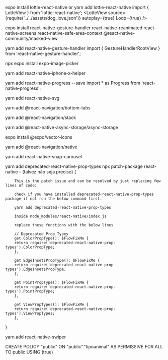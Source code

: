 expo install lottie-react-native
or
yarn add lottie-react-native
import { LotteView } from 'lottie-react-native';
<LotteView
    source={require('../../assets/dog_love.json')}
    autoplay={true}
    Loop={true}
/>


expo install react-native-gesture-handler react-native-reanimated react-native-screens react-native-safe-area-context @react-native-community/masked-view

yarn add react-native-gesture-handler
import { GestureHandlerRootView } from 'react-native-gesture-handler';

npx expo install expo-image-picker

yarn add react-native-iphone-x-helper

yarn add react-native-progress --save
import * as Progress from 'react-native-progress';

yarn add react-native-svg

yarn add @react-navigation/bottom-tabs

yarn add @react-navigation/stack

yarn add @react-native-async-storage/async-storage

expo install @expo/vector-icons

yarn add @react-navigation/native

yarn add react-native-snap-carousel

yarn add deprecated-react-native-prop-types
npx patch-package react-native - (talvez não seja preciso)
{

        This is the patch issue and can be resolved by just replacing few lines of code:

        check if you have installed deprecated-react-native-prop-types package if not run the below command first.

        yarn add deprecated-react-native-prop-types

        inside node_modules/react-native/index.js

        replace these functions with the below lines

        // Deprecated Prop Types
        get ColorPropType(): $FlowFixMe {
        return require('deprecated-react-native-prop-types').ColorPropType;
        },

        get EdgeInsetsPropType(): $FlowFixMe {
        return require('deprecated-react-native-prop-types').EdgeInsetsPropType;
        },

        get PointPropType(): $FlowFixMe {
        return require('deprecated-react-native-prop-types').PointPropType;
        },

        get ViewPropTypes(): $FlowFixMe {
        return require('deprecated-react-native-prop-types').ViewPropTypes;
        },

}


yarn add react-native-swiper




CREATE POLICY "public" ON "public"."tipoanimal"
AS PERMISSIVE FOR ALL
TO public
USING (true)